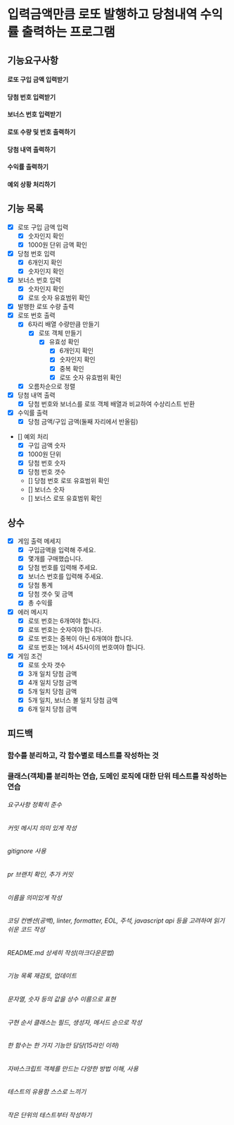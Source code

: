 # 입력금액만큼 로또 발행하고 당첨내역 수익률 출력하는 프로그램

## 기능요구사항

#### 로또 구입 금액 입력받기

#### 당첨 번호 입력받기

#### 보너스 번호 입력받기

#### 로또 수량 및 번호 출력하기

#### 당첨 내역 출력하기

#### 수익률 출력하기

#### 예외 상황 처리하기

## 기능 목록

- [x] 로또 구입 금액 입력
  - [x] 숫자인지 확인
  - [x] 1000원 단위 금액 확인
- [x] 당첨 번호 입력
  - [x] 6개인지 확인
  - [x] 숫자인지 확인
- [x] 보너스 번호 입력
  - [x] 숫자인지 확인
  - [x] 로또 숫자 유효범위 확인
- [x] 발행한 로또 수량 출력
- [x] 로또 번호 출력
  - [x] 6자리 배열 수량만큼 만들기
    - [x] 로또 객체 만들기
      - [x] 유효성 확인
        - [x] 6개인지 확인
        - [x] 숫자인지 확인
        - [x] 중복 확인
        - [x] 로또 숫자 유효범위 확인
  - [x] 오름차순으로 정렬
- [x] 당첨 내역 출력
  - [x] 당첨 번호와 보너스를 로또 객체 배열과 비교하여 수상리스트 반환
- [x] 수익률 출력
  - [x] 당첨 금액/구입 금액(둘째 자리에서 반올림)
- [] 예외 처리
  - [x] 구입 금액 숫자
  - [x] 1000원 단위
  - [x] 당첨 번호 숫자
  - [x] 당첨 번호 갯수
  - [] 당첨 번호 로또 유효범위 확인
  - [] 보너스 숫자
  - [] 보너스 로또 유효범위 확인

## 상수

- [x] 게임 출력 메세지
  - [x] 구입금액을 입력해 주세요.
  - [x] 몇개를 구매했습니다.
  - [x] 당첨 번호를 입력해 주세요.
  - [x] 보너스 번호를 입력해 주세요.
  - [x] 당첨 통계
  - [x] 당첨 갯수 및 금액
  - [x] 총 수익률
- [x] 에러 메시지
  - [x] 로또 번호는 6개여야 합니다.
  - [x] 로또 번호는 숫자여야 합니다.
  - [x] 로또 번호는 중복이 아닌 6개여야 합니다.
  - [x] 로또 번호는 1에서 45사이의 번호여야 합니다.
- [x] 게임 조건
  - [x] 로또 숫자 갯수
  - [x] 3개 일치 당첨 금액
  - [x] 4개 일치 당첨 금액
  - [x] 5개 일치 당첨 금액
  - [x] 5개 일치, 보너스 볼 일치 당첨 금액
  - [x] 6개 일치 당첨 금액

## 피드백

### 함수를 분리하고, 각 함수별로 테스트를 작성하는 것

### 클래스(객체)를 분리하는 연습, 도메인 로직에 대한 단위 테스트를 작성하는 연습

###### 요구사항 정확히 준수

###### 커밋 메시지 의미 있게 작성

###### gitignore 사용

###### pr 브랜치 확인, 추가 커밋

###### 이름을 의미있게 작성

###### 코딩 컨벤션(공백), linter, formatter, EOL, 주석, javascript api 등을 고려하여 읽기 쉬운 코드 작성

###### README.md 상세히 작성(마크다운문법)

###### 기능 목록 재검토, 업데이트

###### 문자열, 숫자 등의 값을 상수 이름으로 표현

###### 구현 순서 클래스는 필드, 생성자, 메서드 순으로 작성

###### 한 함수는 한 가지 기능만 담당(15라인 이하)

###### 자바스크립트 객체를 만드는 다양한 방법 이해, 사용

###### 테스트의 유용함 스스로 느끼기

###### 작은 단위의 테스트부터 작성하기
